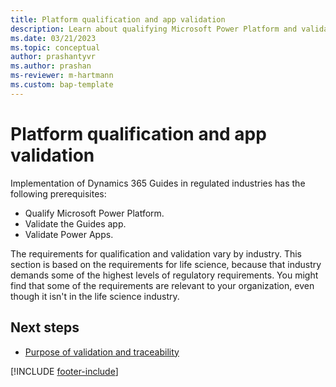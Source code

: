 ```yaml
---
title: Platform qualification and app validation
description: Learn about qualifying Microsoft Power Platform and validating the Dynamics 365 Guides and Power Apps applications.
ms.date: 03/21/2023
ms.topic: conceptual
author: prashantyvr
ms.author: prashan
ms-reviewer: m-hartmann
ms.custom: bap-template
---
```


# Platform qualification and app validation

Implementation of Dynamics 365 Guides in regulated industries has the following prerequisites:

- Qualify Microsoft Power Platform.
- Validate the Guides app.
- Validate Power Apps.

The requirements for qualification and validation vary by industry. This section is based on the requirements for life science, because that industry demands some of the highest levels of regulatory requirements. You might find that some of the requirements are relevant to your organization, even though it isn't in the life science industry.

## Next steps

- [Purpose of validation and traceability](purpose-of-validation-and-traceability.md)

[!INCLUDE [footer-include](../../includes/footer-banner.md)]
